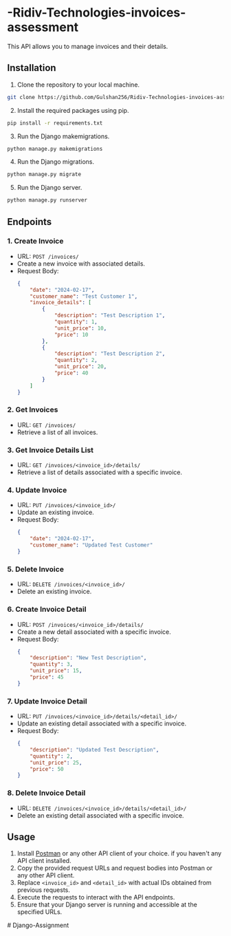 # -Ridiv-Technologies-invoices-assessment

This API allows you to manage invoices and their details.


## Installation

1. Clone the repository to your local machine.
```bash
git clone https://github.com/Gulshan256/Ridiv-Technologies-invoices-assessment.git
```

2. Install the required packages using pip.
```bash
pip install -r requirements.txt
```
3. Run the Django makemigrations.
```bash
python manage.py makemigrations
```

4. Run the Django migrations.
```bash
python manage.py migrate
```


5. Run the Django server.
```bash
python manage.py runserver
```



## Endpoints

### 1. Create Invoice

- URL: `POST /invoices/`
- Create a new invoice with associated details.
- Request Body:
  ```json
  {
      "date": "2024-02-17",
      "customer_name": "Test Customer 1",
      "invoice_details": [
          {
              "description": "Test Description 1",
              "quantity": 1,
              "unit_price": 10,
              "price": 10
          },
          {
              "description": "Test Description 2",
              "quantity": 2,
              "unit_price": 20,
              "price": 40
          }
      ]
  }
  ```

### 2. Get Invoices

- URL: `GET /invoices/`
- Retrieve a list of all invoices.

### 3. Get Invoice Details List

- URL: `GET /invoices/<invoice_id>/details/`
- Retrieve a list of details associated with a specific invoice.

### 4. Update Invoice

- URL: `PUT /invoices/<invoice_id>/`
- Update an existing invoice.
- Request Body:
  ```json
  {
      "date": "2024-02-17",
      "customer_name": "Updated Test Customer"
  }
  ```

### 5. Delete Invoice

- URL: `DELETE /invoices/<invoice_id>/`
- Delete an existing invoice.

### 6. Create Invoice Detail

- URL: `POST /invoices/<invoice_id>/details/`
- Create a new detail associated with a specific invoice.
- Request Body:
  ```json
  {
      "description": "New Test Description",
      "quantity": 3,
      "unit_price": 15,
      "price": 45
  }
  ```

### 7. Update Invoice Detail

- URL: `PUT /invoices/<invoice_id>/details/<detail_id>/`
- Update an existing detail associated with a specific invoice.
- Request Body:
  ```json
  {
      "description": "Updated Test Description",
      "quantity": 2,
      "unit_price": 25,
      "price": 50
  }
  ```

### 8. Delete Invoice Detail

- URL: `DELETE /invoices/<invoice_id>/details/<detail_id>/`
- Delete an existing detail associated with a specific invoice.

## Usage

1. Install [Postman](https://www.postman.com/) or any other API client of your choice. if you haven't any API client installed.
2. Copy the provided request URLs and request bodies into Postman or any other API client.
3. Replace `<invoice_id>` and `<detail_id>` with actual IDs obtained from previous requests.
4. Execute the requests to interact with the API endpoints.
5. Ensure that your Django server is running and accessible at the specified URLs.

#   D j a n g o - A s s i g n m e n t  
 